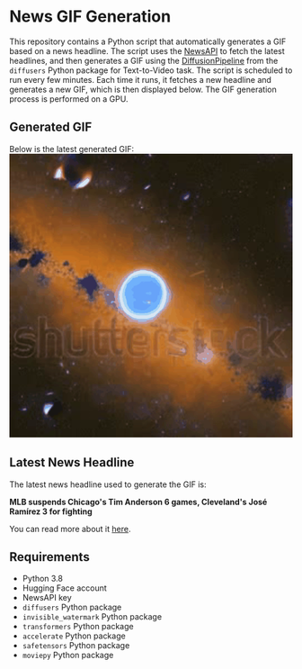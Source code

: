 # News GIF Generation
This repository contains a Python script that automatically generates a GIF based on a news headline. The script uses the [NewsAPI](https://newsapi.org/) to fetch the latest headlines, and then generates a GIF using the [DiffusionPipeline](https://github.com/huggingface/diffusers) from the `diffusers` Python package for Text-to-Video task.
The script is scheduled to run every few minutes. Each time it runs, it fetches a new headline and generates a new GIF, which is then displayed below. The GIF generation process is performed on a GPU.

## Generated GIF
Below is the latest generated GIF:
![Generated GIF](output.gif?raw=true&v=1691548918)

## Latest News Headline
The latest news headline used to generate the GIF is:

**MLB suspends Chicago's Tim Anderson 6 games, Cleveland's José Ramírez 3 for fighting**

You can read more about it [here](https://apnews.com/article/anderson-ramirez-brawl-guardians-white-sox-suspensions-d60a9c11c640cd57c2db99e0b68d8cf2).

## Requirements
- Python 3.8
- Hugging Face account
- NewsAPI key
- `diffusers` Python package
- `invisible_watermark` Python package
- `transformers` Python package
- `accelerate` Python package
- `safetensors` Python package
- `moviepy` Python package
